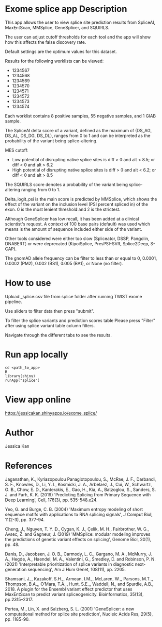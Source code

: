 # Exome splice app Description
This app allows the user to view splice site prediction results from SpliceAI, MaxEntScan, MMSplice, GeneSplicer, and SQUIRLS.

The user can adjust cutoff thresholds for each tool and the app will show how this affects the false discovery rate.

Default settings are the optimum values for this dataset.

Results for the following worklists can be viewed:
- 1234567
- 1234568
- 1234569
- 1234570
- 1234571
- 1234572
- 1234573
- 1234574

Each worklist contains 8 positive samples, 55 negative samples, and 1 GIAB sample.

The SpliceAI delta score of a variant, defined as the maximum of (DS_AG, DS_AL, DS_DG, DS_DL), ranges from 0 to 1 and can be interpreted as the probability of the variant being splice-altering. 

MES cutoff:
- Low potential of disrupting native splice sites is diff > 0 and alt < 8.5; or diff < 0 and alt > 6.2
- High potential of disrupting native splice sites is diff > 0 and alt < 6.2; or diff < 0 and alt > 8.5

The SQUIRLS score denotes a probability of the variant being splice-altering ranging from 0 to 1.

Delta_logit_psi is the main score is predicted by MMSplice, which shows the effect of the variant on the inclusion level (PSI percent spliced in) of the exon. 0 is the most lenient threshold and 2 is the strictest.

Although GeneSplicer has low recall, it has been added at a clinical scientist's request. A context of 100 base pairs (default) was used which means is the amount of sequence included either side of the variant.

Other tools considered were either too slow (Spliceator, DSSP, Pangolin, DNABERT) or were deprecated (KipoiSplice, PresPSI-SVR, Splice2Deep, S-CAP).

The gnomAD allele frequency can be filter to less than or equal to 0, 0.0001, 0.0002 (PM2), 0.002 (BS1), 0.005 (BA1), or None (no filter).








# How to use
Upload <worklist>_splice.csv file from splice folder after running TWIST exome pipeline.

Use sliders to filter data then press "submit". 

To filter the splice variants and prediction scores table Please press "Filter" after using splice variant table column filters.

Navigate through the different tabs to see the results.








# Run app locally
```
cd <path_to_app>
R
library(shiny)
runApp("splice")
```






# View app online
https://jessicakan.shinyapps.io/exome_splice/ 





# Author
Jessica Kan





# References
Jaganathan, K., Kyriazopoulou Panagiotopoulou, S., McRae, J. F., Darbandi, S. F., Knowles, D., Li, Y. I., Kosmicki, J. A., Arbelaez, J., Cui, W., Schwartz, G. B., Chow, E. D., Kanterakis, E., Gao, H., Kia, A., Batzoglou, S., Sanders, S. J. and Farh, K. K. (2019) 'Predicting Splicing from Primary Sequence with Deep Learning', Cell, 176(3), pp. 535-548.e24.

Yeo, G. and Burge, C. B. (2004) 'Maximum entropy modeling of short sequence motifs with applications to RNA splicing signals', J Comput Biol, 11(2-3), pp. 377-94.

Cheng, J., Nguyen, T. Y. D., Cygan, K. J., Çelik, M. H., Fairbrother, W. G., Avsec, Ž. and Gagneur, J. (2019) 'MMSplice: modular modeling improves the predictions of genetic variant effects on splicing', Genome Biol, 20(1), pp. 48.

Danis, D., Jacobsen, J. O. B., Carmody, L. C., Gargano, M. A., McMurry, J. A., Hegde, A., Haendel, M. A., Valentini, G., Smedley, D. and Robinson, P. N. (2021) 'Interpretable prioritization of splice variants in diagnostic next-generation sequencing', Am J Hum Genet, 108(11), pp. 2205.

Shamsani, J.,, Kazakoff, S.H.,, Armean, I.M.,, McLaren, W.,, Parsons, M.T.,, Thompson, B.A.,, O’Mara, T.A.,, Hunt, S.E.,, Waddell, N., and Spurdle, A.B., 2018. A plugin for the Ensembl variant effect predictor that uses MaxEntScan to predict variant spliceogenicity. Bioinformatics, 35(13), pp.2315–2317. 

Pertea, M., Lin, X. and Salzberg, S. L. (2001) 'GeneSplicer: a new computational method for splice site prediction', Nucleic Acids Res, 29(5), pp. 1185-90.
